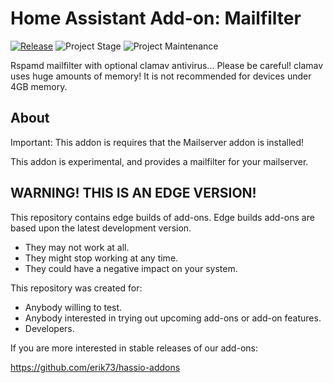 # Home Assistant Add-on: Mailfilter

[![Release][release-shield]][release] ![Project Stage][project-stage-shield] ![Project Maintenance][maintenance-shield]

Rspamd mailfilter with optional clamav antivirus...
Please be careful! clamav uses huge amounts of memory!
It is not recommended for devices under 4GB memory.

## About

Important: This addon is requires that the Mailserver addon is installed!

This addon is experimental, and provides a mailfilter for your mailserver.

## WARNING! THIS IS AN EDGE VERSION!

This repository contains edge builds of add-ons.
Edge builds add-ons are based upon the latest development version.

- They may not work at all.
- They might stop working at any time.
- They could have a negative impact on your system.

This repository was created for:

- Anybody willing to test.
- Anybody interested in trying out upcoming add-ons or add-on features.
- Developers.

If you are more interested in stable releases of our add-ons:

<https://github.com/erik73/hassio-addons>

[maintenance-shield]: https://img.shields.io/maintenance/yes/2022.svg
[project-stage-shield]: https://img.shields.io/badge/project%20stage-experimental-yellow.svg
[release-shield]: https://img.shields.io/badge/version-54ec332-blue.svg
[release]: https://github.com/erik73/addon-mailfilter/tree/54ec332